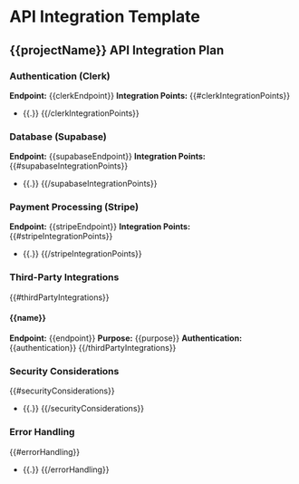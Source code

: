 # API Integration Template

## {{projectName}} API Integration Plan

### Authentication (Clerk)
**Endpoint:** {{clerkEndpoint}}
**Integration Points:**
{{#clerkIntegrationPoints}}
- {{.}}
{{/clerkIntegrationPoints}}

### Database (Supabase)
**Endpoint:** {{supabaseEndpoint}}
**Integration Points:**
{{#supabaseIntegrationPoints}}
- {{.}}
{{/supabaseIntegrationPoints}}

### Payment Processing (Stripe)
**Endpoint:** {{stripeEndpoint}}
**Integration Points:**
{{#stripeIntegrationPoints}}
- {{.}}
{{/stripeIntegrationPoints}}

### Third-Party Integrations
{{#thirdPartyIntegrations}}
#### {{name}}
**Endpoint:** {{endpoint}}
**Purpose:** {{purpose}}
**Authentication:** {{authentication}}
{{/thirdPartyIntegrations}}

### Security Considerations
{{#securityConsiderations}}
- {{.}}
{{/securityConsiderations}}

### Error Handling
{{#errorHandling}}
- {{.}}
{{/errorHandling}}